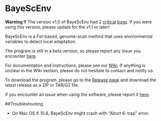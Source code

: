 BayeScEnv
=========

**Warning !!** The version v1.0 of BayeScEnv had 2 [critical](https://github.com/devillemereuil/bayescenv/issues/2) [bugs](https://github.com/devillemereuil/bayescenv/issues/3). If you were using this version, please update for the v1.1 or later!

BayeScEnv is a Fst-based, genome-scan method that uses environmental variables to detect local adaptation.

The program is still in a beta version, so please report any issue you encounter [here](https://github.com/devillemereuil/bayescenv/issues).

For documentation and instructions, please see our [Wiki](https://github.com/devillemereuil/bayescenv/wiki). If anything is unclear in the Wiki section, please do not hesitate to contact and notify us.

To download the program, please go to the [Release page](https://github.com/devillemereuil/bayescenv/releases) and download the latest release as a ZIP or TAR/GZ file.

If you encounter an issue when using the software, please report it [here](https://github.com/devillemereuil/bayescenv/issues).

##Troubleshooting

- On Mac OS X 10.8, BayeScEnv might crash with "Abort 6: trap" error.
